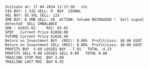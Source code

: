     Initiate at: 17 04 2024 11:17:30 - utc
    SIG BUY: 1 SIG SELL: 0  BUY  SIGNAL
    VOL BUY: 85 VOL SELL: 123
    IMB BUY: 6 IMB SELL: 26  ACTION: Volume DECREASED !  Sell signal detected  SELL IMBALANCE
    SMA : 61651.62     RSI: 65.92
    SPOT   Current Price 61650.00
    FUTURE Current Price 61626.40
    Return on Investment BUY  (ROI): 0.00%  Profit/Loss: $0.00 USDT
    Return on Investment SELL (ROI): 0.00%  Profit/Loss: $0.00 USDT
    PROFITS BUY  3.69 LOSSES BUY  -7.91   TOTAL -4.23
    PROFITS SELL 0.00 LOSSES SELL 0.00   TOTAL 0.00
    TRAILING STOP ROI  BUY 2.00
    TRAILING LAST ROI  BUY 6.91
